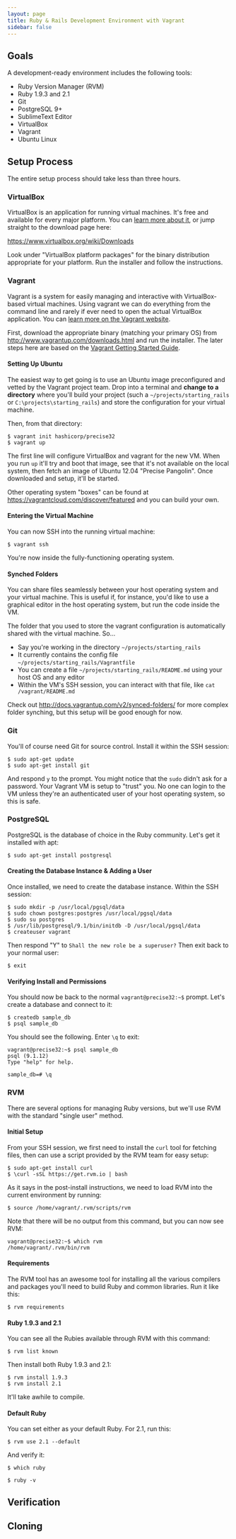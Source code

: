 ```yaml
---
layout: page
title: Ruby & Rails Development Environment with Vagrant
sidebar: false
---
```


## Goals

A development-ready environment includes the following tools:

* Ruby Version Manager (RVM)
* Ruby 1.9.3 and 2.1
* Git
* PostgreSQL 9+
* SublimeText Editor
* VirtualBox
* Vagrant
* Ubuntu Linux

## Setup Process

The entire setup process should take less than three hours.

### VirtualBox

VirtualBox is an application for running virtual machines. It's free and available for every major platform. You can [learn more about it](https://www.virtualbox.org/), or jump straight to the download page here:

https://www.virtualbox.org/wiki/Downloads

Look under "VirtualBox platform packages" for the binary distribution appropriate for your platform. Run the installer and follow the instructions.

### Vagrant

Vagrant is a system for easily managing and interactive with VirtualBox-based virtual machines. Using vagrant we can do everything from the command line and rarely if ever need to open the actual VirtualBox application. You can [learn more on the Vagrant website](http://vagrantup.com).

First, download the appropriate binary (matching your primary OS) from http://www.vagrantup.com/downloads.html and run the installer. The later steps here are based on the [Vagrant Getting Started Guide](http://docs.vagrantup.com/v2/getting-started/).

#### Setting Up Ubuntu

The easiest way to get going is to use an Ubuntu image preconfigured and vetted by the Vagrant project team. Drop into a terminal and **change to a directory** where you'll build your project (such a `~/projects/starting_rails` or `C:\projects\starting_rails`) and store the configuration for your virtual machine.

Then, from that directory:

```plain
$ vagrant init hashicorp/precise32
$ vagrant up
```

The first line will configure VirtualBox and vagrant for the new VM. When you run `up` it'll try and boot that image, see that it's not available on the local system, then fetch an image of Ubuntu 12.04 "Precise Pangolin". Once downloaded and setup, it'll be started.

Other operating system "boxes" can be found at https://vagrantcloud.com/discover/featured and you can build your own.

#### Entering the Virtual Machine

You can now SSH into the running virtual machine:

```plain
$ vagrant ssh
```

You're now inside the fully-functioning operating system.

#### Synched Folders

You can share files seamlessly between your host operating system and your virtual machine. This is useful if, for instance, you'd like to use a graphical editor in the host operating system, but run the code inside the VM.

The folder that you used to store the vagrant configuration is automatically shared with the virtual machine. So...

* Say you're working in the directory `~/projects/starting_rails`
* It currently contains the config file `~/projects/starting_rails/Vagrantfile`
* You can create a file `~/projects/starting_rails/README.md` using your host OS and any editor
* Within the VM's SSH session, you can interact with that file, like `cat /vagrant/README.md`

Check out http://docs.vagrantup.com/v2/synced-folders/ for more complex folder synching, but this setup will be good enough for now.

### Git

You'll of course need Git for source control. Install it within the SSH session:

```plain
$ sudo apt-get update
$ sudo apt-get install git
```

And respond `y` to the prompt. You might notice that the `sudo` didn't ask for a password. Your Vagrant VM is setup to "trust" you. No one can login to the VM unless they're an authenticated user of your host operating system, so this is safe.

### PostgreSQL

PostgreSQL is the database of choice in the Ruby community. Let's get it installed with apt:

```plain
$ sudo apt-get install postgresql
```

#### Creating the Database Instance & Adding a User

Once installed, we need to create the database instance. Within the SSH session:

```plain
$ sudo mkdir -p /usr/local/pgsql/data
$ sudo chown postgres:postgres /usr/local/pgsql/data
$ sudo su postgres
$ /usr/lib/postgresql/9.1/bin/initdb -D /usr/local/pgsql/data
$ createuser vagrant
```

Then respond "Y" to `Shall the new role be a superuser?` Then exit back to your normal user:

```plain
$ exit
```

#### Verifying Install and Permissions

You should now be back to the normal `vagrant@precise32:~$` prompt. Let's create a database and connect to it:

```plain
$ createdb sample_db
$ psql sample_db
```

You should see the following. Enter `\q` to exit:

```plain
vagrant@precise32:~$ psql sample_db
psql (9.1.12)
Type "help" for help.

sample_db=# \q
```

### RVM

There are several options for managing Ruby versions, but we'll use RVM with the standard "single user" method.

#### Initial Setup

From your SSH session, we first need to install the `curl` tool for fetching files, then can use a script provided by the RVM team for easy setup:

```plain
$ sudo apt-get install curl
$ \curl -sSL https://get.rvm.io | bash
```

As it says in the post-install instructions, we need to load RVM into the current environment by running:

```plain
$ source /home/vagrant/.rvm/scripts/rvm
```

Note that there will be no output from this command, but you can now see RVM:

```plain
vagrant@precise32:~$ which rvm
/home/vagrant/.rvm/bin/rvm
```

#### Requirements

The RVM tool has an awesome tool for installing all the various compilers and packages you'll need to build Ruby and common libraries. Run it like this:

```plain
$ rvm requirements
```

#### Ruby 1.9.3 and 2.1

You can see all the Rubies available through RVM with this command:

```plain
$ rvm list known
```

Then install both Ruby 1.9.3 and 2.1:

```plain
$ rvm install 1.9.3
$ rvm install 2.1
```

It'll take awhile to compile.

#### Default Ruby

You can set either as your default Ruby. For 2.1, run this:

```plain
$ rvm use 2.1 --default
```

And verify it:

```plain
$ which ruby

$ ruby -v
```

## Verification

## Cloning
